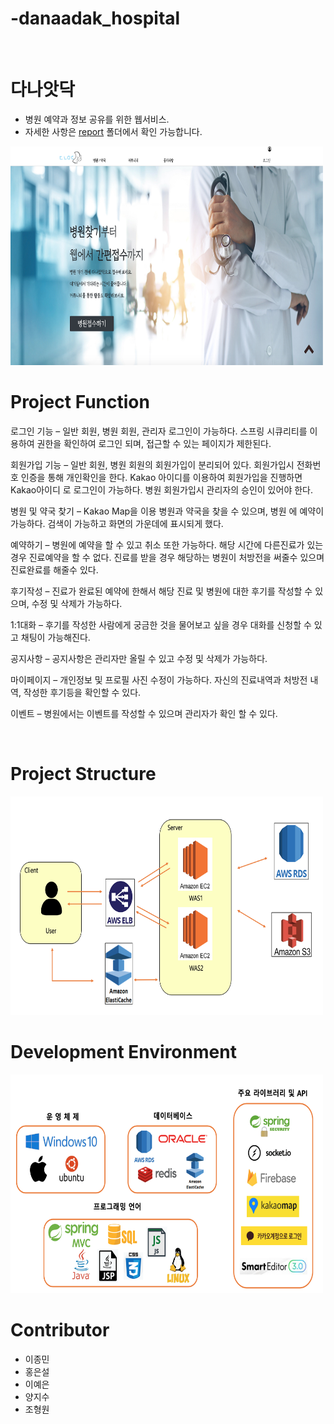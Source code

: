 # -danaadak_hospital

<br />

# 다나앗닥
- 병원 예약과 정보 공유를 위한 웹서비스.
- 자세한 사항은 [report] 폴더에서 확인 가능합니다.
<img src="/report/main.png" style="width: 500px; height: 350px" />

<br />

# Project Function
로그인 기능 – 일반 회원, 병원 회원, 관리자 로그인이 가능하다.
              스프링 시큐리티를 이용하여 권한을 확인하여 로그인 되며,
              접근할 수 있는 페이지가 제한된다.
              
              
회원가입 기능 – 일반 회원, 병원 회원의 회원가입이 분리되어 있다.
               회원가입시 전화번호 인증을 통해 개인확인을 한다.
               Kakao 아이디를 이용하여 회원가입을 진행하면 Kakao아이디
               로 로그인이 가능하다. 병원 회원가입시 관리자의 승인이 있어야 한다.
               
               
병원 및 약국 찾기 – Kakao Map을 이용 병원과 약국을 찾을 수 있으며, 병원
                   에 예약이 가능하다. 검색이 가능하고 화면의 가운데에
                   표시되게 했다.
                   
                   
예약하기 – 병원에 예약을 할 수 있고 취소 또한 가능하다. 해당 시간에 다른진료가 있는 경우 진료예약을 할 수 없다. 진료를 받을 경우
           해당하는 병원이 처방전을 써줄수 있으며 진료완료를 해줄수 있다.
           
           
후기작성 – 진료가 완료된 예약에 한해서 해당 진료 및 병원에 대한 후기를
           작성할 수 있으며, 수정 및 삭제가 가능하다.
           
           
1:1대화 – 후기를 작성한 사람에게 궁금한 것을 물어보고 싶을 경우 대화를
         신청할 수 있고 채팅이 가능해진다.
         
         
공지사항 – 공지사항은 관리자만 올릴 수 있고 수정 및 삭제가 가능하다.


마이페이지 – 개인정보 및 프로필 사진 수정이 가능하다. 자신의 진료내역과
             처방전 내역, 작성한 후기등을 확인할 수 있다.
             
             
이벤트 – 병원에서는 이벤트를 작성할 수 있으며 관리자가 확인 할 수 있다.


<br />

# Project Structure
<img src="/report/structure.png" style="width: 500px; height: 350px" />

<br />

# Development Environment
<img src="/report/environment.png" style="width: 500px; height: 350px" />

<br />

# Contributor
- 이종민
- 홍은설
- 이예은
- 양지수
- 조형원



[report]: <https://github.com/JongMinLee0/danaadak_hospital/tree/master/report>
